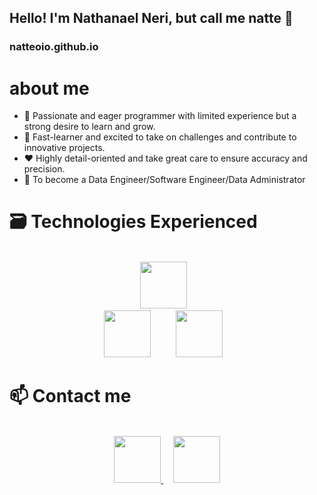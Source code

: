 ## Hello! I'm Nathanael Neri, but call me natte 👋
### natteoio.github.io

# about me

- 🤵‍ Passionate and eager programmer with limited experience but a strong desire to learn and grow.
- 🧠 Fast-learner and excited to take on challenges and contribute to innovative projects.
- ❤️ Highly detail-oriented and take great care to ensure accuracy and precision.
- 🎯 To become a Data Engineer/Software Engineer/Data Administrator

# 🗃️ Technologies Experienced

<br />
<div align="center">
  <span>
    <img height="75" src="https://github.com/nrnopq/nrnopq/blob/main/images/git.png?raw=true"/>
  </span>
  &nbsp;&nbsp;
  <br />
  <span>
    <img height="75" src="https://github.com/nrnopq/nrnopq/blob/main/images/mysql.png?raw=true"/>
  </span>
  &nbsp;&nbsp;
  &nbsp;&nbsp;
  &nbsp;&nbsp;
  <span>
    <img height="75" src="https://github.com/nrnopq/nrnopq/blob/main/images/python.png?raw=true"/>
  </span>
  &nbsp;&nbsp;
</div>

# 📫 Contact me
<br />
<div align="center">
  <a align="left" href="mailto:nathanael.neri1208@gmail.com">
    <img height="75" src="https://github.com/nrnopq/nrnopq/blob/main/images/email.png?raw=true"/>
  </a>
  &nbsp;&nbsp;&nbsp;
  <a align="left" href="https://www.linkedin.com/in/natteio/">
    <img height="75" src="https://github.com/nrnopq/nrnopq/blob/main/images/linkedIn.png?raw=true"/>
  </a>
</div>
